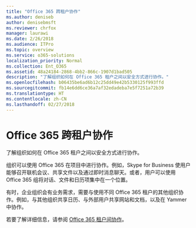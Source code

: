 ```yaml
---
title: "Office 365 跨租户协作"
ms.author: deniseb
author: denisebmsft
ms.reviewer: chrfox
manager: laurawi
ms.date: 2/26/2018
ms.audience: ITPro
ms.topic: overview
ms.service: o365-solutions
localization_priority: Normal
ms.collection: Ent_O365
ms.assetid: 48a24184-2868-4bb2-866c-1907d1bad505
description: "了解组织如何在 Office 365 租户之间以安全方式进行协作。"
ms.openlocfilehash: b06435be6ad6b12c25dd49e42b5330125f993ffd
ms.sourcegitcommit: fb14e6dd6ce36a7af32edadeba7e5f7251a72b39
ms.translationtype: HT
ms.contentlocale: zh-CN
ms.lasthandoff: 02/27/2018
---
```

# <a name="office-365-cross-tenant-collaboration"></a>Office 365 跨租户协作

了解组织如何在 Office 365 租户之间以安全方式进行协作。
  
组织可以使用 Office 365 在项目中进行协作。例如，Skype for Business 使用户能够召开联机会议、共享文件以及通过即时消息聊天。或者，用户可以使用 Office 365 组将对话、文件和日历项集中在一个位置。
  
有时，企业组织会有业务需求，需要与使用不同 Office 365 租户的其他组织协作。例如，与其他组织共享日历、与外部用户共享网站和文档，以及在 Yammer 中协作。
  
若要了解详细信息，请参阅 [Office 365 租户间协作](https://support.office.com/zh-CN/article/Office-365-inter-tenant-collaboration-eb45fd8b-1d5d-4b0c-9c5a-479dbb176e7d)。
